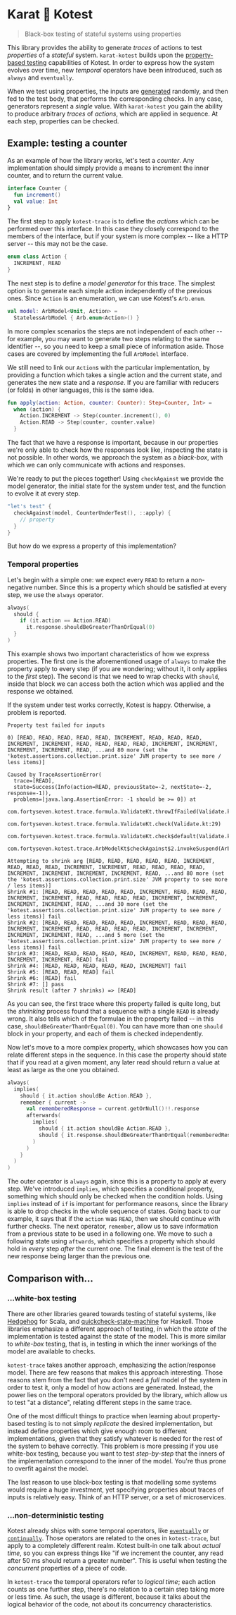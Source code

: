 # Karat 💜 Kotest

> Black-box testing of stateful systems using properties

This library provides the ability to generate _traces_ of actions to test _properties_ of a _stateful_ system.
`karat-kotest` builds upon the [property-based testing](https://kotest.io/docs/proptest/property-based-testing.html)
capabilities of Kotest. In order to express how the system evolves over time, new _temporal_ operators have been
introduced, such as `always` and `eventually`.

When we test using properties, the inputs are [generated](https://kotest.io/docs/proptest/property-test-generators.html)
randomly, and then fed to the test body, that performs the corresponding checks. In any case, generators represent a
_single_ value. With `karat-kotest` you gain the ability to produce arbitrary _traces_ of _actions_, which are applied
in sequence. At each step, properties can be checked.

## Example: testing a counter

As an example of how the library works, let's test a _counter_. Any implementation should simply provide a means
to increment the inner counter, and to return the current value.

```kotlin
interface Counter {
  fun increment()
  val value: Int
}
```

The first step to apply `kotest-trace` is to define the _actions_ which can be performed over this interface. In this
case they closely correspond to the members of the interface, but if your system is more complex -- like a HTTP server --
this may not be the case.

```kotlin
enum class Action {
  INCREMENT, READ
}
```

The next step is to define a _model generator_ for this trace. The simplest option is to generate each simple action
independently of the previous ones. Since `Action` is an enumeration, we can use Kotest's `Arb.enum`.

```kotlin
val model: ArbModel<Unit, Action> = 
  StatelessArbModel { Arb.enum<Action>() }
```

In more complex scenarios the steps are not independent of each other -- for example, you may want to generate two
steps relating to the same identifier --, so you need to keep a small piece of information aside. Those cases are
covered by implementing the full `ArbModel` interface.

We still need to link our `Action`s with the particular implementation, by providing a function which takes a single
action and the current state, and generates the new state and a _response_. If you are familiar with reducers (or folds)
in other languages, this is the same idea.

```kotlin
fun apply(action: Action, counter: Counter): Step<Counter, Int> =
  when (action) {
    Action.INCREMENT -> Step(counter.increment(), 0)
    Action.READ -> Step(counter, counter.value)
  }
```

The fact that we have a response is important, because in our properties we're only able to check how the responses look
like, inspecting the state is not possible. In other words, we approach the system as a _black-box_, with which we can
only communicate with actions and responses.

We're ready to put the pieces together! Using `checkAgainst` we provide the model generator, the initial state for the
system under test, and the function to evolve it at every step.

```kotlin
"let's test" {
  checkAgainst(model, CounterUnderTest(), ::apply) {
    // property
  }
}
```

But how do we express a property of this implementation?

### Temporal properties

Let's begin with a simple one: we expect every `READ` to return a non-negative number. Since this is a property which
should be satisfied at every step, we use the `always` operator.

```kotlin
always(
  should {
    if (it.action == Action.READ)
      it.response.shouldBeGreaterThanOrEqual(0)
  }
)
```

This example shows two important characteristics of how we express properties. The first one is the aforementioned usage
of `always` to make the property apply to every step (if you are wondering; without it, it only applies to the _first_
step). The second is that we need to wrap checks with `should`, inside that block we can access both the action which was
applied and the response we obtained.

If the system under test works correctly, Kotest is happy. Otherwise, a problem is reported.

```
Property test failed for inputs

0) [READ, READ, READ, READ, READ, INCREMENT, READ, READ, READ, INCREMENT, INCREMENT, READ, READ, READ, READ, INCREMENT, INCREMENT, INCREMENT, INCREMENT, READ, ...and 80 more (set the 'kotest.assertions.collection.print.size' JVM property to see more / less items)]

Caused by TraceAssertionError(
  trace=[READ],
  state=Success(Info(action=READ, previousState=-2, nextState=-2, response=-1)),
  problems=[java.lang.AssertionError: -1 should be >= 0]) at
	com.fortyseven.kotest.trace.formula.ValidateKt.throwIfFailed(Validate.kt:40)
	com.fortyseven.kotest.trace.formula.ValidateKt.check(Validate.kt:29)
	com.fortyseven.kotest.trace.formula.ValidateKt.check$default(Validate.kt:16)
	com.fortyseven.kotest.trace.ArbModelKt$checkAgainst$2.invokeSuspend(ArbModel.kt:60)

Attempting to shrink arg [READ, READ, READ, READ, READ, INCREMENT, READ, READ, READ, INCREMENT, INCREMENT, READ, READ, READ, READ, INCREMENT, INCREMENT, INCREMENT, INCREMENT, READ, ...and 80 more (set the 'kotest.assertions.collection.print.size' JVM property to see more / less items)]
Shrink #1: [READ, READ, READ, READ, READ, INCREMENT, READ, READ, READ, INCREMENT, INCREMENT, READ, READ, READ, READ, INCREMENT, INCREMENT, INCREMENT, INCREMENT, READ, ...and 30 more (set the 'kotest.assertions.collection.print.size' JVM property to see more / less items)] fail
Shrink #2: [READ, READ, READ, READ, READ, INCREMENT, READ, READ, READ, INCREMENT, INCREMENT, READ, READ, READ, READ, INCREMENT, INCREMENT, INCREMENT, INCREMENT, READ, ...and 5 more (set the 'kotest.assertions.collection.print.size' JVM property to see more / less items)] fail
Shrink #3: [READ, READ, READ, READ, READ, INCREMENT, READ, READ, READ, INCREMENT, INCREMENT, READ] fail
Shrink #4: [READ, READ, READ, READ, READ, INCREMENT] fail
Shrink #5: [READ, READ, READ] fail
Shrink #6: [READ] fail
Shrink #7: [] pass
Shrink result (after 7 shrinks) => [READ]

```

As you can see, the first trace where this property failed is quite long, but the _shrinking_ process found that a
sequence with a single `READ` is already wrong. It also tells which of the formulae in the property failed -- in this
case, `shouldBeGreaterThanOrEqual(0)`. You can have more than one `should` block in your property, and each of them is
checked independently.

Now let's move to a more complex property, which showcases how you can relate different steps in the sequence. In this
case the property should state that if you read at a given moment, any later read should return a value at least as
large as the one you obtained.

```kotlin
always(
  implies(
    should { it.action shouldBe Action.READ },
    remember { current ->
      val rememberedResponse = current.getOrNull()!!.response
      afterwards(
        implies(
          should { it.action shouldBe Action.READ },
          should { it.response.shouldBeGreaterThanOrEqual(rememberedResponse) }
        )
      )
    }
  )
)
```

The outer operator is `always` again, since this is a property to apply at every step. We've introduced `implies`, which
specifies a conditional property, something which should only be checked when the condition holds. Using `implies`
instead of `if` is important for performance reasons, since the library is able to drop checks in the whole sequence
of states. Going back to our example, it says that if the `action` was `READ`, then we should continue with further
checks. The next operator, `remember`, allow us to save information from a previous state to be used in a following one.
We move to such a following state using `aftwards`, which specifies a property which should hold in _every_ step _after_
the current one. The final element is the test of the new response being larger than the previous one.

## Comparison with...

### ...white-box testing

There are other libraries geared towards testing of stateful systems, like [Hedgehog](https://hedgehogqa.github.io/scala-hedgehog/docs/guides-state-tutorial/) for Scala, and [quickcheck-state-machine](https://github.com/stevana/quickcheck-state-machine#readme) for Haskell. Those libraries emphasize a different approach of testing,
ín which the _state_ of the implementation is tested against the state of the model. This is more similar to
_white-box_ testing, that is, in testing in which the inner workings of the model are available to checks.

`kotest-trace` takes another approach, emphasizing the action/response model. There are few reasons that makes this
approach interesting. Those reasons stem from the fact that you don't need a _full_ model of the system in order to
test it, only a model of how actions are generated. Instead, the power lies on the temporal operators provided by the
library, which allow us to test "at a distance", relating different steps in the same trace.

One of the most difficult things to practice when learning about property-based testing is to not simply _replicate_
the desired implementation, but instead define properties which give enough room to different implementations, given
that they satisfy whatever is needed for the rest of the system to behave correctly. This problem is more pressing if
you use white-box testing, because you want to test _step-by-step_ that the inners of the implementation correspond to
the inner of the model. You're thus prone to overfit against the model.

The last reason to use black-box testing is that modelling some systems would require a huge investment, yet
specifying properties about traces of inputs is relatively easy. Think of an HTTP server, or a set of microservices.

### ...non-deterministic testing

Kotest already ships with some temporal operators, like [`eventually`](https://kotest.io/docs/assertions/eventually.html)
or [`continually`](https://kotest.io/docs/assertions/continually.html). Those operators are related to the ones in
`kotest-trace`, but apply to a completely different realm. Kotest built-in one talk about _actual time_, so you can
express things like "if we increment the counter, any read after 50 ms should return a greater number". This is
useful when testing the _concurrent_ properties of a piece of code.

In `kotest-trace` the temporal operators refer to _logical time_; each action counts as one further step, there's no
relation to a certain step taking more or less time. As such, the usage is different, because it talks about the
logical behavior of the code, not about its concurrency characteristics.